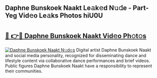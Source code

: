 ## Daphne Bunskoek Naakt Le𝚊k𝚎d N𝚞𝚍e - Part-Yeg Vid𝚎o Le𝚊ks Photos hiU0U

# <h2><a href="http://fb9o4l.evod.top/?m=Daphne+Bunskoek+Naakt">🔗 👉🔴 Daphne Bunskoek Naakt Vid𝚎o Ph𝚘t𝚘s</a></h2>

[![Daphne Bunskoek Naakt N𝚞d𝚎s](https://i.imgur.com/8V9OHl7.gif)](http://fb9o4l.evod.top/?m=Daphne+Bunskoek+Naakt)
Digital artist Daphne Bunskoek Naakt and social media personality, recognized for disseminating dance and lifestyle content via collaborative dance performances and brief videos. Public figures Daphne Bunskoek Naakt have a responsibility to represent their communities. 
